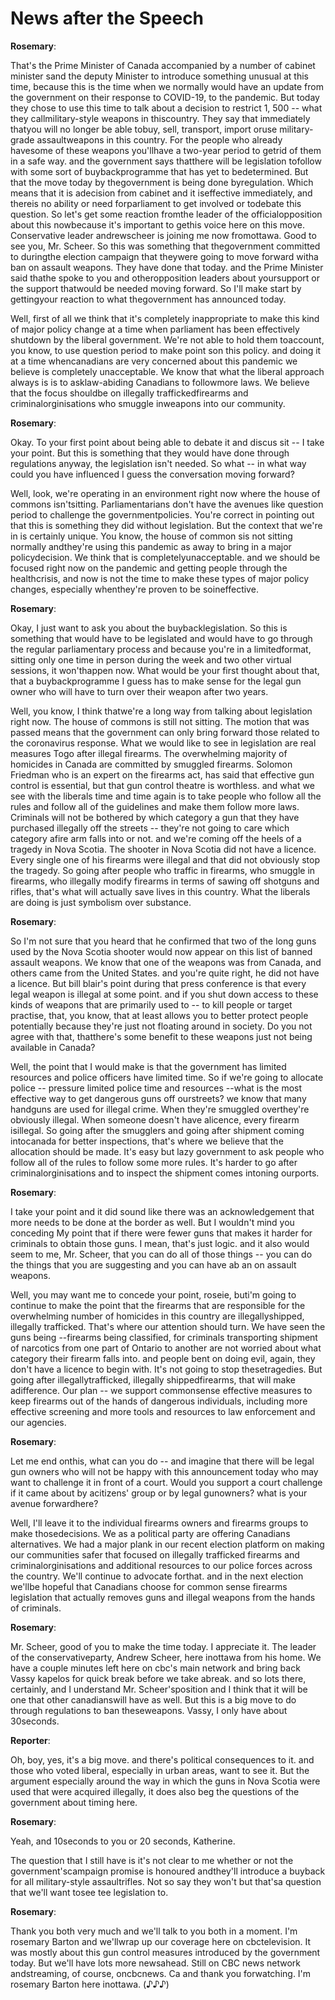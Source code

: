 # News after the Speech



**Rosemary**:

That's the Prime Minister of Canada accompanied by a number of cabinet minister sand the deputy Minister to introduce something unusual at this time, because this is the time when we normally would have an update from the government on their response to COVID-19, to the pandemic.
But today they chose to use this time to talk about a decision to restrict 1, 500 -- what they callmilitary-style weapons in thiscountry.
They say that immediately thatyou will no longer be able tobuy, sell, transport, import oruse military-grade assaultweapons in this country.
For the people who already havesome of these weapons you'llhave a two-year period to getrid of them in a safe way.
and the government says thatthere will be legislation tofollow with some sort of buybackprogramme that has yet to bedetermined.
But that the move today by thegovernment is being done byregulation.
Which means that it is adecision from cabinet and it iseffective immediately, and thereis no ability or need forparliament to get involved or todebate this question.
So let's get some reaction fromthe leader of the officialopposition about this nowbecause it's important to gethis voice here on this move.
Conservative leader andrewscheer is joining me now fromottawa.
Good to see you, Mr. Scheer.
So this was something that thegovernment committed to duringthe election campaign that theywere going to move forward witha ban on assault weapons.
They have done that today.
and the Prime Minister said thathe spoke to you and otheropposition leaders about yoursupport or the support thatwould be needed moving forward.
So I'll make start by gettingyour reaction to what thegovernment has announced today.



Well, first of all we think that it's completely inappropriate to make this kind of major policy change at a time when parliament has been effectively shutdown by the liberal government.
We're not able to hold them toaccount, you know, to use question period to make point son this policy.
and doing it at a time whencanadians are very concerned about this pandemic we believe is completely unacceptable.
We know that what the liberal approach always is is to asklaw-abiding Canadians to followmore laws.
We believe that the focus shouldbe on illegally traffickedfirearms and criminalorginisations who smuggle inweapons into our community.



**Rosemary**:

Okay.
To your first point about being able to debate it and discus sit -- I take your point.
But this is something that they would have done through regulations anyway, the legislation isn't needed.
So what -- in what way could you have influenced I guess the conversation moving forward?



Well, look, we're operating in an environment right now where the house of commons isn'tsitting.
Parliamentarians don't have the avenues like question period to challenge the governmentpolicies.
You're correct in pointing out that this is something they did without legislation.
But the context that we're in is certainly unique.
You know, the house of common sis not sitting normally andthey're using this pandemic as away to bring in a major policydecision.
We think that is completelyunacceptable.
and we should be focused right now on the pandemic and getting people through the healthcrisis, and now is not the time to make these types of major policy changes, especially whenthey're proven to be soineffective.



**Rosemary**:

Okay, I just want to ask you about the buybacklegislation.
So this is something that would have to be legislated and would have to go through the regular parliamentary process and because you're in a limitedformat, sitting only one time in person during the week and two other virtual sessions, it won'thappen now.
What would be your first thought about that, that a buybackprogramme I guess has to make sense for the legal gun owner who will have to turn over their weapon after two years.



Well, you know, I think thatwe're a long way from talking about legislation right now.
The house of commons is still not sitting.
The motion that was passed means that the government can only bring forward those related to the coronavirus response.
What we would like to see in legislation are real measures Togo after illegal firearms.
The overwhelming majority of homicides in Canada are committed by smuggled firearms.
Solomon Friedman who is an expert on the firearms act, has said that effective gun control is essential, but that gun control theatre is worthless.
and what we see with the liberals time and time again is to take people who follow all the rules and follow all of the guidelines and make them follow more laws.
Criminals will not be bothered by which category a gun that they have purchased illegally off the streets -- they're not going to care which category afire arm falls into or not.
and we're coming off the heels of a tragedy in Nova Scotia.
The shooter in Nova Scotia did not have a licence.
Every single one of his firearms were illegal and that did not obviously stop the tragedy.
So going after people who traffic in firearms, who smuggle in firearms, who illegally modify firearms in terms of sawing off shotguns and rifles, that's what will actually save lives in this country.
What the liberals are doing is just symbolism over substance.



**Rosemary**:

So I'm not sure that you heard that he confirmed that two of the long guns used by the Nova Scotia shooter would now appear on this list of banned assault weapons.
We know that one of the weapons was from Canada, and others came from the United States.
and you're quite right, he did not have a licence.
But bill blair's point during that press conference is that every legal weapon is illegal at some point.
and if you shut down access to these kinds of weapons that are primarily used to -- to kill people or target practise, that, you know, that at least allows you to better protect people potentially because they're just not floating around in society.
Do you not agree with that, thatthere's some benefit to these weapons just not being available in Canada?



Well, the point that I would make is that the government has limited resources and police officers have limited time.
So if we're going to allocate police -- pressure limited police time and resources --what is the most effective way to get dangerous guns off ourstreets? we know that many handguns are used for illegal crime.
When they're smuggled overthey're obviously illegal.
When someone doesn't have alicence, every firearm isillegal.
So going after the smugglers and going after shipment coming intocanada for better inspections, that's where we believe that the allocation should be made.
It's easy but lazy government to ask people who follow all of the rules to follow some more rules.
It's harder to go after criminalorginisations and to inspect the shipment comes intoning ourports.



**Rosemary**:

I take your point and it did sound like there was an acknowledgement that more needs to be done at the border as well.
But I wouldn't mind you conceding My point that if there were fewer guns that makes it harder for criminals to obtain those guns.
I mean, that's just logic.
and it also would seem to me, Mr. Scheer, that you can do all of those things -- you can do the things that you are suggesting and you can have ab an on assault weapons.



Well, you may want me to concede your point, roseie, buti'm going to continue to make the point that the firearms that are responsible for the overwhelming number of homicides in this country are illegallyshipped, illegally trafficked.
That's where our attention should turn.
We have seen the guns being --firearms being classified, for criminals transporting shipment of narcotics from one part of Ontario to another are not worried about what category their firearm falls into.
and people bent on doing evil, again, they don't have a licence to begin with.
It's not going to stop thesetragedies.
But going after illegallytrafficked, illegally shippedfirearms, that will make adifference.
Our plan -- we support commonsense effective measures to keep firearms out of the hands of dangerous individuals, including more effective screening and more tools and resources to law enforcement and our agencies.



**Rosemary**:

Let me end onthis, what can you do -- and imagine that there will be legal gun owners who will not be happy with this announcement today who may want to challenge it in front of a court.
Would you support a court challenge if it came about by acitizens' group or by legal gunowners? what is your avenue forwardhere?



Well, I'll leave it to the individual firearms owners and firearms groups to make thosedecisions.
We as a political party are offering Canadians alternatives.
We had a major plank in our recent election platform on making our communities safer that focused on illegally trafficked firearms and criminalorginisations and additional resources to our police forces across the country.
We'll continue to advocate forthat.
and in the next election we'llbe hopeful that Canadians choose for common sense firearms legislation that actually removes guns and illegal weapons from the hands of criminals.



**Rosemary**:

Mr. Scheer, good of you to make the time today.
I appreciate it. The leader of the conservativeparty, Andrew Scheer, here inottawa from his home.
We have a couple minutes left here on cbc's main network and bring back Vassy kapelos for quick break before we take abreak.
and so lots there, certainly, and I understand Mr. Scheer'sposition and I think that it will be one that other canadianswill have as well.
But this is a big move to do through regulations to ban theseweapons.
Vassy, I only have about 30seconds.



**Reporter**:

Oh, boy, yes, it's a big move.
and there's political consequences to it. and those who voted liberal, especially in urban areas, want to see it. But the argument especially around the way in which the guns in Nova Scotia were used that were acquired illegally, it does also beg the questions of the government about timing here.



**Rosemary**:

Yeah, and 10seconds to you or 20 seconds, Katherine.



The question that I still have is it's not clear to me whether or not the government'scampaign promise is honoured andthey'll introduce a buyback for all military-style assaultrifles.
Not so say they won't but that'sa question that we'll want tosee tee legislation to.



**Rosemary**:

Thank you both very much and we'll talk to you both in a moment.
I'm rosemary Barton and we'llwrap up our coverage here on cbctelevision.
It was mostly about this gun control measures introduced by the government today.
But we'll have lots more newsahead.
Still on CBC news network andstreaming, of course, oncbcnews.
Ca and thank you forwatching.
I'm rosemary Barton here inottawa.
(♪♪♪)




